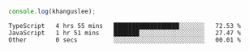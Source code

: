 ```js
console.log(khanguslee);
```

<!--START_SECTION:waka-->

```text
TypeScript   4 hrs 55 mins   ██████████████████░░░░░░░   72.53 %
JavaScript   1 hr 51 mins    ███████░░░░░░░░░░░░░░░░░░   27.47 %
Other        0 secs          ░░░░░░░░░░░░░░░░░░░░░░░░░   00.01 %
```

<!--END_SECTION:waka-->

<!--
**khanguslee/khanguslee** is a ✨ _special_ ✨ repository because its `README.md` (this file) appears on your GitHub profile.

Here are some ideas to get you started:

- 🔭 I’m currently working on ...
- 🌱 I’m currently learning ...
- 👯 I’m looking to collaborate on ...
- 🤔 I’m looking for help with ...
- 💬 Ask me about ...
- 📫 How to reach me: ...
- 😄 Pronouns: ...
- ⚡ Fun fact: ...
-->
